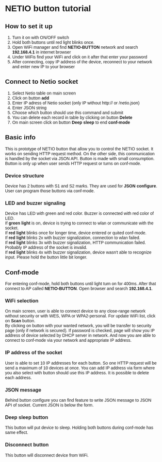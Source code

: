<html>
<head>
<style>
        body {
            font-family: "Helvetica",serif;

        }
    )
</style>
</head>
<body>
<h1>NETIO button tutorial</h1>
<h2>How to set it up</h2>
<ol>
<li>Turn it on with ON/OFF switch</li>
<li>Hold both buttons until red light blinks once.</li>
<li>Open WiFi manager and find <b>NETIO-BUTTON</b> network and search <b>192.168.4.1</b> in internet browser</li>
<li>Under WiFis find your WiFi and click on it after that enter your password</li>
<li>After connecting, copy IP address of the device, reconnect to your network and enter new IP to your browser</li>
</ol>
<h2>Connect to Netio socket</h2>
<ol>
<li>Select Netio table on main screen</li>
<li>Click on button <b>add</b></li>
<li>Enter IP adress of Netio socket (only IP without http:// or /netio.json)
<li>Enter JSON string</li>
<li>Choose which button should use this command and submit</li>
<li> You can delete each record in table by clicking on button <b>Delete</b>
<li> On main screen click on button <b>Deep sleep</b> to end <b>conf-mode</b>
</ol>

<h2>Basic info</h2>
<p>
This is prototype of NETIO button that allow you to control the NETIO socket.
It works on sending HTTP request method.
On the other side, this communication is handled by the socket via JSON API. Button is made with small consumption. Button is only up when user sends HTTP request or turns on conf-mode.
</p>
<h3>Device structure</h3>
<p>
Device has 2 buttons with S1 and S2 marks. They are used for <b>JSON configure</b>.
User can program those buttons via conf-mode. <br>
</p>
<h3>LED and buzzer signaling</h3>
<p>
Device has LED with green and red color.
Buzzer is connected with red color of LED.<br>
If <b>green light</b> is on, device is trying to connect to wlan or communicate with the socket. <br>
If <b>red light</b> blinks once for longer time, device entered or quited conf-mode.<br> 
If <b>red light</b> blinks 2x with buzzer signalization, connection to wlan failed. <br>
If <b>red light</b> blinks 3x with buzzer signalization, HTTP communication failed.
Probably IP address of the socket is invalid. <br>
If <b>red light</b> blinks 4x with buzzer signalization, device wasn't able to recognize input. Please hold the button little bit longer.
</p>
<h2>Conf-mode</h2>
<p>
For entering conf-mode, hold both buttons until light turn on for 400ms. After that connect to AP called <b>NETIO-BUTTON</b>. Open browser and search <b>192.168.4.1</b>.
</p>
<h3>WiFi selection</h3>
<p>
On main screen, user is able to connect device to any close-range network without security or with WES, WPA or WPA2-personal. For update WiFi list, click on <b>Scan</b> button. <br>
By clicking on button with your wanted network, you will be transfer to security page (only if network is secured). If password is checked, page will show you IP address of device selected by DHCP server in network. And now you are able to connect to conf-mode via your network and appropriate IP address.
</p>
<h3>IP address of the socket</h3>
<p>
User is able to set 10 IP addresses for each button. So one HTTP request will be send a maximum of 10 devices at once. You can add IP address via form where you also select with button should use this IP address. It is possible to delete each address.
</p>
<h3>JSON message</h3>
<p>
Behind button configure you can find feature to write JSON message to JSON API of socket. Current JSON is below the form.
</p>
<h3>Deep sleep button</h3>
<p>This button will put device to sleep. Holding both buttons during conf-mode has same effect.</p>
<h3>Disconnect button</h3>
<p>This button will disconnect device from WiFi.</p>

</body>
</html>